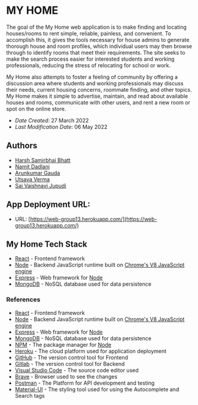 # MY HOME

The goal of the My Home web application is to make finding and locating houses/rooms to rent simple, reliable, painless, and convenient. To accomplish this, it gives the tools necessary for house admins to generate thorough house and room profiles, which individual users may then browse through to identify rooms that meet their requirements. The site seeks to make the search process easier for interested students and working professionals, reducing the stress of relocating for school or work.

My Home also attempts to foster a feeling of community by offering a discussion area where students and working professionals may discuss their needs, current housing concerns, roommate finding, and other topics. My Home makes it simple to advertise, maintain, and read about available houses and rooms, communicate with other users, and rent a new room or spot on the online store.

- _Date Created_: 27 March 2022
- _Last Modification Date_: 06 May 2022

## Authors

- [Harsh Samirbhai Bhatt](mailto:harsh.bhatt@dal.ca)
- [Namit Dadlani](mailto:nm856602@dal.ca)
- [Arunkumar Gauda](mailto:arung@dal.ca)
- [Utsava Verma](mailto:ut752143@dal.ca)
- [Sai Vaishnavi Jupudi](mailto:sv984706@dal.ca)

## App Deployment URL:

- URL: [https://web-group13.herokuapp.com/](https://web-group13.herokuapp.com/)

## My Home Tech Stack

- [React](https://reactjs.org/) - Frontend framework
- [Node](https://nodejs.org/) - Backend JavaScript runtime built on [Chrome's V8 JavaScript engine](https://v8.dev/)
- [Express](https://expressjs.com/) - Web framework for [Node](https://nodejs.org/)
- [MongoDB](https://www.mongodb.com/) - NoSQL database used for data persistence

### References

- [React](https://reactjs.org/) - Frontend framework
- [Node](https://nodejs.org/) - Backend JavaScript runtime built on [Chrome's V8 JavaScript engine](https://v8.dev/)
- [Express](https://expressjs.com/) - Web framework for [Node](https://nodejs.org/)
- [MongoDB](https://www.mongodb.com/) - NoSQL database used for data persistence
- [NPM](https://www.npmjs.com/) - The package manager for [Node](https://nodejs.org/)
- [Heroku](https://dashboard.heroku.com/) - The cloud platform used for application deployment
- [GitHub](https://github.com/) - The version control tool for Frontend
- [Gitlab](https://git.cs.dal.ca/) - The version control tool for Backend
- [Visual Studio Code](https://code.visualstudio.com/download) - The source code editor used
- [Brave](https://brave.com/) - Browser used to see the changes
- [Postman](https://www.postman.com/) - The Platform for API development and testing
- [Material-UI](https://mui.com/) - The styling tool used for using the Autocomplete and Search tags
